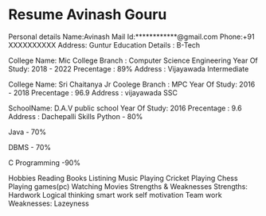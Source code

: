 Resume
Avinash Gouru
==================

Personal details
Name:Avinash
Mail Id:************@gmail.com
Phone:+91 XXXXXXXXXX
Address: Guntur
Education Details :
B-Tech

College Name: Mic College
Branch : Computer Science Engineering
Year Of Study: 2018 - 2022
Precentage : 89%
Address : Vijayawada
Intermediate

College Name: Sri Chaitanya Jr Coolege
Branch : MPC
Year Of Study: 2016 - 2018
Precentage : 96.9
Address : vijayawada
SSC

SchoolName: D.A.V public school
Year Of Study: 2016
Precentage : 9.6
Address : Dachepalli
Skills
Python - 80%

Java - 70%

DBMS - 70%

C Programming -90%

Hobbies
Reading Books
Listining Music
Playing Cricket
Playing Chess
Playing games(pc)
Watching Movies
Strengths & Weaknesses
Strengths:
Hardwork
Logical thinking
smart work
self motivation
Team work
Weaknesses:
Lazeyness
